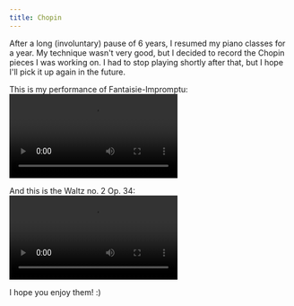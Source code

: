```yaml
---
title: Chopin
---
```


After a long (involuntary) pause of 6 years, I resumed my piano classes for a year. My technique wasn't very good, but I decided to record the Chopin pieces I was working on. I had to stop playing shortly after that, but I hope I'll pick it up again in the future.

This is my performance of Fantaisie-Impromptu:
<video src="https://drive.google.com/file/d/1NK-LmLpWXaX2TinRGfcpsyItZQBvfIKk/view?usp=drive_link" controls="controls" style="max-width: 730px;">
</video>

And this is the Waltz no. 2 Op. 34:
<video src="LINK" controls="controls" style="max-width: 730px;">
</video>

I hope you enjoy them! :)